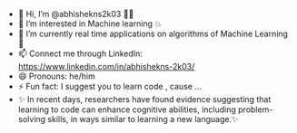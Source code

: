- 👋 Hi, I’m @abhishekns2k03 🙋‍♂️
- 👀 I’m interested in Machine learning 💥
- 🌱 I’m currently real time applications on algorithms of Machine Learning 🤞
- 📫 Connect me through LinkedIn:  https://www.linkedin.com/in/abhishekns-2k03/
- 😄 Pronouns: he/him
- ⚡ Fun fact: I suggest you to learn code , cause ...
- ✨ In recent days, researchers have found evidence suggesting that learning to code can enhance cognitive abilities, including problem-solving skills, in ways similar to learning a new language.✨


